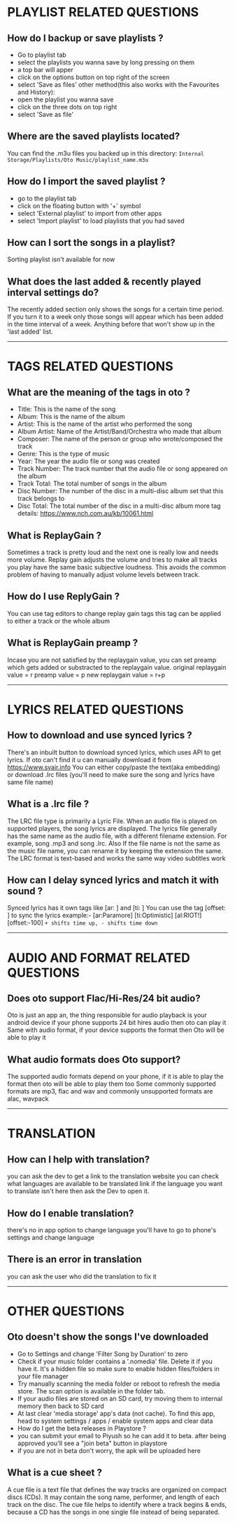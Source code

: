 # PLAYLIST RELATED QUESTIONS

## How do I backup or save playlists ?
 - Go to playlist tab
 - select the playlists you wanna save by long pressing on them
 - a top bar will apper
 - click on the options button on top right of the screen
 - select 'Save as files'
other method(this also works with the Favourites and History):
 - open the playlist you wanna save
 - click on the three dots on top right
 - select 'Save as file'

## Where are the saved playlists located?
You can find the .m3u files you backed up in this directory:
`Internal Storage/Playlists/Oto Music/playlist_name.m3u`

## How do I import the saved playlist ?
 - go to the playlist tab
 - click on the floating button with '+' symbol
 - select 'External playlist' to import from other apps
 - select 'Import playlist' to load playlists that you had saved

## How can I sort the songs in a playlist?
Sorting playlist isn't available for now

## What does the last added & recently played interval settings do?
The recently added section only shows the songs for a certain time period.
If you turn it to a week only those songs will appear which has been added in the time interval of a week.
Anything before that won't show up in the 'last added' list.

---

# TAGS RELATED QUESTIONS

## What are the meaning of the tags in oto ?
 - Title: This is the name of the song
 - Album: This is the name of the album
 - Artist: This is the name of the artist who performed the song
 - Album Artist: Name of the Artist/Band/Orchestra who made that album
 - Composer: The name of the person or group who wrote/composed the track
 - Genre: This is the type of music
 - Year: The year the audio file or song was created
 - Track Number: The track number that the audio file or song appeared on the album
 - Track Total: The total number of songs in the album
 - Disc Number: The number of the disc in a multi-disc album set that this track belongs to
 - Disc Total: The total number of the disc in a multi-disc album
more tag details: https://www.nch.com.au/kb/10061.html

## What is ReplayGain ?
Sometimes a track is pretty loud and the next one is really low and needs more volume.
Replay gain adjusts the volume and tries to make all tracks you play have the same basic subjective loudness.
This avoids the common problem of having to manually adjust volume levels between track.

## How do I use ReplyGain ?
You can use tag editors to change replay gain tags
this tag can be applied to either a track or the whole album

## What is ReplayGain preamp ?
Incase you are not satisfied by the replaygain value, you can set preamp which gets added or substracted to the replaygain value.
    original replaygain value = r
    preamp value = p
    new replaygain value = r+p

---

# LYRICS RELATED QUESTIONS

## How to download and use synced lyrics ?
There's an inbuilt button to download synced lyrics, which uses API to get lyrics.
If oto can't  find it u can manually download it from https://www.syair.info
You can  either copy/paste the text(aka embedding) or download .lrc files
(you'll need to make sure the song and lyrics have same file name)

## What is a .lrc file ?
The LRC file type is primarily a Lyric File. When an audio file is played on supported players, the song lyrics are displayed. The lyrics file generally has the same name as the audio file, with a different filename extension. For example, song .mp3 and song .lrc. Also If the file name is not the same as the music file name, you can rename it by keeping the extension the same. The LRC format is text-based and works the same way video subtitles work

## How can  I delay synced lyrics and match it with sound ?
Synced lyrics has it own tags like [ar: ] and [ti: ]
You can use the tag [offset: ] to sync the lyrics
example:-
[ar:Paramore]
[ti:Optimistic]
[al:RIOT!]
[offset:-100]
`+ shifts time up, - shifts time down`

---

# AUDIO AND FORMAT RELATED QUESTIONS

## Does oto support Flac/Hi-Res/24 bit audio?
Oto is just an app an, the thing responsible for audio playback is your android device
if your phone supports 24 bit hires audio then oto can play it
Same with audio format, if your device supports the format then Oto will be able to play it

## What audio formats does Oto support?
The supported audio formats depend on your phone, if it is able to play the format then oto will be able to play them too
Some commonly supported formats are mp3, flac and wav
and commonly unsupported formats are alac, wavpack

---

# TRANSLATION

## How can I help with translation?
you can ask the dev to get a link to the translation website
you can check what languages are available to be translated link
if the language you want to translate isn't here then ask the Dev to open it.

## How do I enable translation?
there's no in app option to change language
you'll have to go to phone's settings and change language

## There is an error in translation
you can ask the user who did the translation to fix it

---

# OTHER QUESTIONS

## Oto doesn't show the songs I've downloaded
 - Go to Settings and change 'Filter Song by Duration' to zero
 - Check if your music folder contains a '.nomedia' file. Delete it if you have it. It's a hidden file so make sure to enable hidden files/folders in your file manager
 - Try manually scanning the media folder or reboot to refresh the media store. The scan option is available in the folder tab.
 - If your audio files are stored on an SD card, try moving them to internal memory then back to SD card
 - At last clear 'media storage' app's data (not cache). To find this app, head to system settings / apps / enable system apps and clear data
 - How do I get the beta releases in Playstore ?
 - you can submit your email to Piyush so he can add it to beta. after being approved you'll see a "join beta" button in playstore
 - if you are not in beta don't worry, the apk will be uploaded here

## What is a  cue sheet ?
A cue file is a text file that defines the way tracks are organized on compact discs (CDs). It may contain the song name, performer, and length of each track on the disc. The cue file helps to identify where a track begins & ends, because a CD has the songs in one single file instead of being separated.
